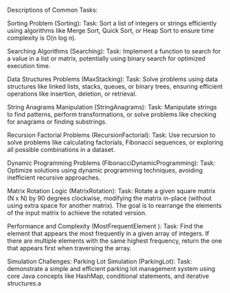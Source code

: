 Descriptions of Common Tasks:

Sorting Problem (Sorting):
Task: Sort a list of integers or strings efficiently using algorithms like Merge Sort, Quick Sort, or Heap Sort to ensure time complexity is O(n log n).

Searching Algorithms (Searching):
Task: Implement a function to search for a value in a list or matrix, potentially using binary search for optimized execution time.

Data Structures Problems (MaxStacking):
Task: Solve problems using data structures like linked lists, stacks, queues, or binary trees, ensuring efficient operations like insertion, deletion, or retrieval.

String Anagrams Manipulation (StringAnagrams):
Task: Manipulate strings to find patterns, perform transformations, or solve problems like checking for anagrams or finding substrings.

Recursion Factorial Problems (RecursionFactorial):
Task: Use recursion to solve problems like calculating factorials, Fibonacci sequences, or exploring all possible combinations in a dataset.

Dynamic Programming Problems (FibonacciDynamicProgramming):
Task: Optimize solutions using dynamic programming techniques, avoiding inefficient recursive approaches.

Matrix Rotation Logic (MatrixRotation):
Task: Rotate a given square matrix (N x N) by 90 degrees clockwise, modifying the matrix in-place (without using extra space for another matrix). The goal is to rearrange the elements of the input matrix to achieve the rotated version.

Performance and Complexity (MostFrequentElement ):
Task: Find the element that appears the most frequently in a given array of integers. If there are multiple elements with the same highest frequency, return the one that appears first when traversing the array.

Simulation Challenges: Parking Lot Simulation (ParkingLot):
Task: demonstrate a simple and efficient parking lot management system using core Java concepts like HashMap, conditional statements, and iterative structures.a
